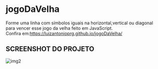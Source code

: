 # jogoDaVelha
Forme uma linha com símbolos iguais na horizontal,vertical ou diagonal para vencer esse jogo da velha feito em JavaScript.<br />
Confira em:https://luizantonioprg.github.io/jogoDaVelha/
## SCREENSHOT DO PROJETO
![img2](https://user-images.githubusercontent.com/43731038/107121078-49939780-686f-11eb-8cde-a93730190c49.png)

